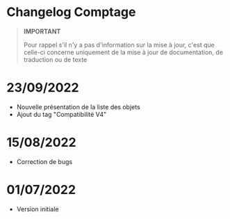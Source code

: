 # Changelog Comptage


>**IMPORTANT**
>
>Pour rappel s'il n'y a pas d'information sur la mise à jour, c'est que celle-ci concerne uniquement de la mise à jour de documentation, de traduction ou de texte

# 23/09/2022

- Nouvelle présentation de la liste des objets
- Ajout du tag "Compatibilité V4"

# 15/08/2022

- Correction de bugs

# 01/07/2022

- Version initiale
